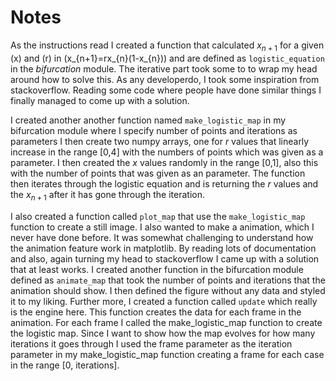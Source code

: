 # Notes

As the instructions read I created a function that calculated $x_{n+1}$
for a given \(x\) and \(r\) in \(x_{n+1}=rx_{n}(1-x_{n})\) and are defined as `logistic_equation` 
in the *bifurcation* module. The iterative part took some to to wrap my head around how to 
solve this. As any developerdo, I took some inspiration from stackoverflow. Reading some 
code where people have done similar things I finally managed to come up with a solution.

I created another another function named `make_logistic_map` in my bifurcation module 
where I specify number of points and iterations as parameters I then create two numpy arrays,
one for $r$ values that linearly increase  in the range [0,4] with the numbers 
of points which was given as a parameter. I then created the $x$ values randomly
in the range [0,1], also this with the number of points that was given as an parameter.
The function then iterates through the logistic equation and is returning the $r$ values and 
the $x_{n+1}$ after it has gone through the iteration.

I also created a function called `plot_map` that use the `make_logistic_map` function to 
create a still image. I also wanted to make a animation, which I never have done before. It was
somewhat challenging to understand how the animation feature work in matplotlib. By reading lots of
documentation and also, again turning my head to stackoverflow I came up with a solution that at
least works. I created another function in the bifurcation module defined as `animate_map` 
that took the number of points and iterations that the animation should show. I then defined the
figure without any data and styled it to my liking. Further more, I created a function called
`update` which really is the engine here. This function creates the data for each frame in the
animation. For each frame I called the make_logistic_map function to create the logistic map. Since 
I want to show how the map evolves for how many iterations it goes through I used the frame
parameter as the iteration parameter in my make_logistic_map function creating a frame for each case
in the range [0, iterations]. 
